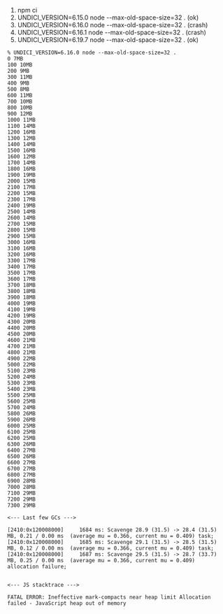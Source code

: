 1. npm ci
2. UNDICI_VERSION=6.15.0 node --max-old-space-size=32 . (ok)
3. UNDICI_VERSION=6.16.0 node --max-old-space-size=32 . (crash)
4. UNDICI_VERSION=6.16.1 node --max-old-space-size=32 . (crash)
5. UNDICI_VERSION=6.19.7 node --max-old-space-size=32 . (ok)

```
% UNDICI_VERSION=6.16.0 node --max-old-space-size=32 .
0 7MB
100 10MB
200 9MB
300 11MB
400 9MB
500 8MB
600 11MB
700 10MB
800 10MB
900 12MB
1000 11MB
1100 14MB
1200 16MB
1300 12MB
1400 14MB
1500 16MB
1600 12MB
1700 14MB
1800 16MB
1900 19MB
2000 15MB
2100 17MB
2200 15MB
2300 17MB
2400 19MB
2500 14MB
2600 14MB
2700 15MB
2800 15MB
2900 15MB
3000 16MB
3100 16MB
3200 16MB
3300 17MB
3400 17MB
3500 17MB
3600 17MB
3700 18MB
3800 18MB
3900 18MB
4000 19MB
4100 19MB
4200 19MB
4300 20MB
4400 20MB
4500 20MB
4600 21MB
4700 21MB
4800 21MB
4900 22MB
5000 22MB
5100 23MB
5200 24MB
5300 23MB
5400 23MB
5500 25MB
5600 25MB
5700 24MB
5800 26MB
5900 26MB
6000 25MB
6100 25MB
6200 25MB
6300 26MB
6400 27MB
6500 26MB
6600 27MB
6700 27MB
6800 27MB
6900 28MB
7000 28MB
7100 29MB
7200 29MB
7300 29MB

<--- Last few GCs --->

[2410:0x120008000]     1684 ms: Scavenge 28.9 (31.5) -> 28.4 (31.5) MB, 0.21 / 0.00 ms  (average mu = 0.366, current mu = 0.409) task;
[2410:0x120008000]     1685 ms: Scavenge 29.1 (31.5) -> 28.5 (31.5) MB, 0.12 / 0.00 ms  (average mu = 0.366, current mu = 0.409) task;
[2410:0x120008000]     1687 ms: Scavenge 29.5 (31.5) -> 28.7 (33.7) MB, 0.25 / 0.00 ms  (average mu = 0.366, current mu = 0.409) allocation failure;


<--- JS stacktrace --->

FATAL ERROR: Ineffective mark-compacts near heap limit Allocation failed - JavaScript heap out of memory
```
